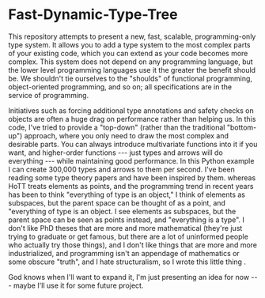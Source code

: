 # Fast-Dynamic-Type-Tree
This repository attempts to present a new, fast, scalable, programming-only type system.
It allows you to add a type system to the most complex parts of your existing code, which you can extend as your code becomes more complex.
This system does not depend on any programming language, but the lower level programming languages use it the greater the benefit should be.
We shouldn't tie ourselves to the "shoulds" of functional programming, object-oriented programming, and so on; all specifications are in the service of programming.

Initiatives such as forcing additional type annotations and safety checks on objects are often a huge drag on performance rather than helping us. In this code, I've tried to provide a "top-down" (rather than the traditional "bottom-up") approach, where you only need to draw the most complex and desirable parts.
You can always introduce multivariate functions into it if you want, and higher-order functions --- just types and arrows will do everything --- while maintaining good performance.
In this Python example I can create 300,000 types and arrows to them per second.
I've been reading some type theory papers and have been inspired by them. whereas HoTT treats elements as points, and the programming trend in recent years has been to think "everything of type is an object," I think of elements as subspaces, but the parent space can be thought of as a point, and "everything of type is an object. I see elements as subspaces, but the parent space can be seen as points instead, and "everything is a type".
I don't like PhD theses that are more and more mathematical (they're just trying to graduate or get famous, but there are a lot of uninformed people who actually try those things), and I don't like things that are more and more industrialized, and programming isn't an appendage of mathematics or some obscure "truth", and I hate structuralism, so I wrote this little thing .

God knows when I'll want to expand it, I'm just presenting an idea for now --- maybe I'll use it for some future project.
